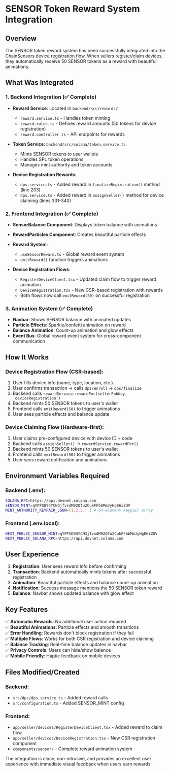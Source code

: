 # SENSOR Token Reward System Integration

## Overview
The SENSOR token reward system has been successfully integrated into the ChainSensors device registration flow. When sellers register/claim devices, they automatically receive 50 SENSOR tokens as a reward with beautiful animations.

## What Was Integrated

### 1. Backend Integration (✅ Complete)
- **Reward Service**: Located in `backend/src/rewards/`
  - `reward.service.ts` - Handles token minting
  - `reward.rules.ts` - Defines reward amounts (50 tokens for device registration)
  - `reward.controller.ts` - API endpoints for rewards

- **Token Service**: `backend/src/solana/token.service.ts`
  - Mints SENSOR tokens to user wallets
  - Handles SPL token operations
  - Manages mint authority and token accounts

- **Device Registration Rewards**:
  - `dps.service.ts` - Added reward in `finalizeRegistration()` method (line 203)
  - `dps.service.ts` - Added reward in `assignSeller()` method for device claiming (lines 331-340)

### 2. Frontend Integration (✅ Complete)
- **SensorBalance Component**: Displays token balance with animations
- **RewardParticles Component**: Creates beautiful particle effects
- **Reward System**: 
  - `useSensorReward.ts` - Global reward event system
  - `emitReward()` function triggers animations

- **Device Registration Flows**:
  - `RegisterDeviceClient.tsx` - Updated claim flow to trigger reward animation
  - `DeviceRegistration.tsx` - New CSR-based registration with rewards
  - Both flows now call `emitReward(50)` on successful registration

### 3. Animation System (✅ Complete)
- **Navbar**: Shows SENSOR balance with animated updates
- **Particle Effects**: Sparkle/confetti animation on reward
- **Balance Animation**: Count-up animation and glow effects
- **Event Bus**: Global reward event system for cross-component communication

## How It Works

### Device Registration Flow (CSR-based):
1. User fills device info (name, type, location, etc.)
2. User confirms transaction → calls `dps/enroll` → `dps/finalize`
3. Backend calls `rewardService.rewardFor(sellerPubkey, 'deviceRegistration')`
4. Backend mints 50 SENSOR tokens to user's wallet
5. Frontend calls `emitReward(50)` to trigger animations
6. User sees particle effects and balance update

### Device Claiming Flow (Hardware-first):
1. User claims pre-configured device with device ID + code
2. Backend calls `assignSeller()` → `rewardService.rewardFor()`
3. Backend mints 50 SENSOR tokens to user's wallet
4. Frontend calls `emitReward(50)` to trigger animations
5. User sees reward notification and animations

## Environment Variables Required

### Backend (.env):
```bash
SOLANA_RPC=https://api.devnet.solana.com
SENSOR_MINT=qYPF5D94YCN3jfvsdM92Qfu2CukFFbbMmJyHgE6iZUV
MINT_AUTHORITY_KEYPAIR_JSON=[1,2,3...] # 64-element keypair array
```

### Frontend (.env.local):
```bash
NEXT_PUBLIC_SENSOR_MINT=qYPF5D94YCN3jfvsdM92Qfu2CukFFbbMmJyHgE6iZUV
NEXT_PUBLIC_SOLANA_RPC=https://api.devnet.solana.com
```

## User Experience

1. **Registration**: User sees reward info before confirming
2. **Transaction**: Backend automatically mints tokens after successful registration
3. **Animation**: Beautiful particle effects and balance count-up animation
4. **Notification**: Success message mentions the 50 SENSOR token reward
5. **Balance**: Navbar shows updated balance with glow effect

## Key Features

✅ **Automatic Rewards**: No additional user action required  
✅ **Beautiful Animations**: Particle effects and smooth transitions  
✅ **Error Handling**: Rewards don't block registration if they fail  
✅ **Multiple Flows**: Works for both CSR registration and device claiming  
✅ **Balance Tracking**: Real-time balance updates in navbar  
✅ **Privacy Controls**: Users can hide/show balance  
✅ **Mobile Friendly**: Haptic feedback on mobile devices  

## Files Modified/Created

### Backend:
- `src/dps/dps.service.ts` - Added reward calls
- `src/configuration.ts` - Added SENSOR_MINT config

### Frontend:
- `app/seller/devices/RegisterDeviceClient.tsx` - Added reward to claim flow
- `app/seller/devices/DeviceRegistration.tsx` - New CSR registration component
- `components/sensor/` - Complete reward animation system

The integration is clean, non-intrusive, and provides an excellent user experience with immediate visual feedback when users earn rewards!
